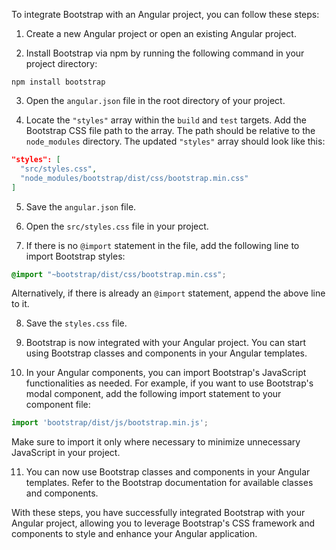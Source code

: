 To integrate Bootstrap with an Angular project, you can follow these steps:

1. Create a new Angular project or open an existing Angular project.

2. Install Bootstrap via npm by running the following command in your project directory:
```
npm install bootstrap
```

3. Open the `angular.json` file in the root directory of your project.

4. Locate the `"styles"` array within the `build` and `test` targets. Add the Bootstrap CSS file path to the array. The path should be relative to the `node_modules` directory. The updated `"styles"` array should look like this:
```json
"styles": [
  "src/styles.css",
  "node_modules/bootstrap/dist/css/bootstrap.min.css"
]
```

5. Save the `angular.json` file.

6. Open the `src/styles.css` file in your project.

7. If there is no `@import` statement in the file, add the following line to import Bootstrap styles:
```css
@import "~bootstrap/dist/css/bootstrap.min.css";
```
Alternatively, if there is already an `@import` statement, append the above line to it.

8. Save the `styles.css` file.

9. Bootstrap is now integrated with your Angular project. You can start using Bootstrap classes and components in your Angular templates.

10. In your Angular components, you can import Bootstrap's JavaScript functionalities as needed. For example, if you want to use Bootstrap's modal component, add the following import statement to your component file:
```typescript
import 'bootstrap/dist/js/bootstrap.min.js';
```
Make sure to import it only where necessary to minimize unnecessary JavaScript in your project.

11. You can now use Bootstrap classes and components in your Angular templates. Refer to the Bootstrap documentation for available classes and components.

With these steps, you have successfully integrated Bootstrap with your Angular project, allowing you to leverage Bootstrap's CSS framework and components to style and enhance your Angular application.